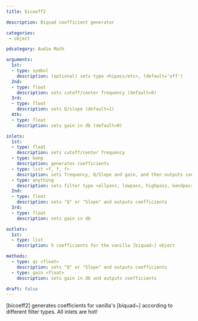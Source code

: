 ```yaml
---
title: bicoeff2

description: Biquad coefficient generator

categories:
 - object

pdcategory: Audio Math

arguments:
  1st:
  - type: symbol
    description: (optional) sets type <hipass/etc>, (default='off')
  2nd:
  - type: float
    description: sets cutoff/center frequency (default=0)
  3rd:
  - type: float
    description: sets Q/slope (default=1)
  4th:
  - type: float
    description: sets gain in db (default=0)

inlets:
  1st:
  - type: float
    description: sets cutoff/center frequency
  - type: bang
    description: generates coefficients
  - type: list <f, f, f>
    description: sets frequency, Q/Slope and gain, and then outputs coefficients
  - type: anything
    description: sets filter type <allpass, lowpass, highpass, bandpass, resonant, bandstop, eq, lowshelf, highshelf, off>. It takes 3 more optional arguments that set frequency, Q/Slope and gain
  2nd:
  - type: float
    description: sets "Q" or "Slope" and outputs coefficients
  3rd:
  - type: float
    description: sets gain in db

outlets:
  1st:
  - type: list
    description: 5 coefficients for the vanilla [biquad~] object

methods:
  - type: qs <float>
    description: sets "Q" or "Slope" and outputs coefficients
  - type: gain <float>
    description: sets gain in db and outputs coefficients

draft: false
---
```


[bicoeff2] generates coefficients for vanilla's [biquad~] according to different filter types. All inlets are hot!
